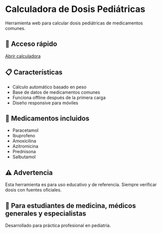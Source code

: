 # Calculadora de Dosis Pediátricas

Herramienta web para calcular dosis pediátricas de medicamentos comunes.

## 🚀 Acceso rápido
[Abrir calculadora](https://TU-USUARIO.github.io/calculadora-dosis-pediatricas/)

## 📋 Características
- Cálculo automático basado en peso
- Base de datos de medicamentos comunes
- Funciona offline después de la primera carga
- Diseño responsive para móviles

## 💊 Medicamentos incluidos
- Paracetamol
- Ibuprofeno  
- Amoxicilina
- Azitromicina
- Prednisona
- Salbutamol

## ⚠️ Advertencia
Esta herramienta es para uso educativo y de referencia. 
Siempre verificar dosis con fuentes oficiales.

## 📝 Para estudiantes de medicina, médicos generales y especialistas
Desarrollado para práctica profesional en pediatría.
